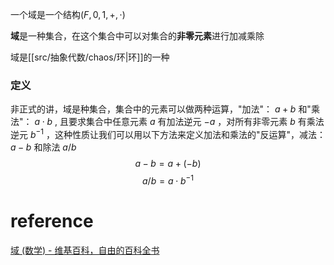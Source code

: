 
一个域是一个结构$(F,0,1,+,\cdot)$

**域**是一种集合，在这个集合中可以对集合的**非零元素**进行加减乘除

域是[[src/抽象代数/chaos/环|环]]的一种
### 定义
非正式的讲，域是种集合，集合中的元素可以做两种运算，"加法"： $a+b$ 和"乘法"： ${\displaystyle a\cdot b}$ , 且要求集合中任意元素 $a$ 有加法逆元 $-a$ ，对所有非零元素 $b$ 有乘法逆元 ${\displaystyle b^{-1}}$ ，这种性质让我们可以用以下方法来定义加法和乘法的"反运算"，减法： ${\displaystyle a-b}$ 和除法 $a/b$ 
$${\displaystyle a-b=a+(-b)}$$
$${\displaystyle a/b=a\cdot b^{-1}}$$



# reference
[域 (数学) - 维基百科，自由的百科全书](https://zh.wikipedia.org/wiki/%E5%9F%9F_(%E6%95%B0%E5%AD%A6))
